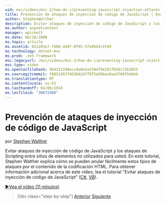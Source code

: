 ```yaml
---
uid: mvc/videos/mvc-2/how-do-i/preventing-javascript-injection-attacks
title: Prevención de ataques de inyección de código de JavaScript | Documentos de Microsoft
author: StephenWalther
description: Evitar ataques de inyección de código de JavaScript y los ataques de Scripting entre sitios de elementos no utilizados para usted. En este tutorial, Stephen Walther explica cómo puede fácilmente de...
ms.author: aspnetcontent
manager: wpickett
ms.date: 08/20/2008
ms.topic: article
ms.assetid: 012a91e7-fd88-4d4f-8f95-57a9043c47d9
ms.technology: dotnet-mvc
ms.prod: .net-framework
msc.legacyurl: /mvc/videos/mvc-2/how-do-i/preventing-javascript-injection-attacks
msc.type: video
ms.openlocfilehash: 9bd3222d4ecc8a0a5a339d794291f859c72b2055
ms.sourcegitcommit: f8852267f463b62d7f975e56bea9aa3f68fbbdeb
ms.translationtype: MT
ms.contentlocale: es-ES
ms.lasthandoff: 04/06/2018
ms.locfileid: "30872408"
---
```

<a name="preventing-javascript-injection-attacks"></a>Prevención de ataques de inyección de código de JavaScript
====================
por [Stephen Walther](https://github.com/StephenWalther)

Evitar ataques de inyección de código de JavaScript y los ataques de Scripting entre sitios de elementos no utilizados para usted. En este tutorial, Stephen Walther explica cómo se pueden anular fácilmente estos tipos de ataques por el contenido de la codificación HTML. Para obtener información adicional acerca de este vídeo, lea el tutorial "Evitar ataques de inyección de código de JavaScript" ([C#](../../../overview/older-versions-1/security/preventing-javascript-injection-attacks-cs.md), [VB](../../../overview/older-versions-1/security/preventing-javascript-injection-attacks-vb.md)).

[&#9654;Vea el vídeo (11 minutos)](https://channel9.msdn.com/Blogs/ASP-NET-Site-Videos/preventing-javascript-injection-attacks)

> [!div class="step-by-step"]
> [Anterior](an-introduction-to-url-routing.md)
> [Siguiente](creating-unit-tests-for-aspnet-mvc-applications.md)
